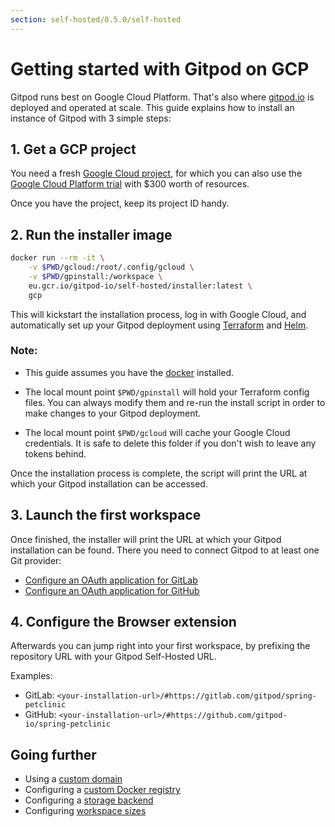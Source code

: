 ```yaml
---
section: self-hosted/0.5.0/self-hosted
---
```


# Getting started with Gitpod on GCP

Gitpod runs best on Google Cloud Platform. That's also where [gitpod.io](https://gitpod.io) is deployed and operated at scale.
This guide explains how to install an instance of Gitpod with 3 simple steps:

## 1. Get a GCP project

You need a fresh [Google Cloud project](https://cloud.google.com/resource-manager/docs/creating-managing-projects), for which you can also use the [Google Cloud Platform trial](https://console.cloud.google.com/freetrial) with $300 worth of resources.

Once you have the project, keep its project ID handy.

## 2. Run the installer image

```bash
docker run --rm -it \
    -v $PWD/gcloud:/root/.config/gcloud \
    -v $PWD/gpinstall:/workspace \
    eu.gcr.io/gitpod-io/self-hosted/installer:latest \
    gcp
```

This will kickstart the installation process, log in with Google Cloud, and automatically set up your Gitpod deployment using [Terraform](https://www.terraform.io) and [Helm](https://helm.sh).

### Note:

- This guide assumes you have the [docker](https://docs.docker.com/engine/install/) installed.

- The local mount point `$PWD/gpinstall` will hold your Terraform config files. You can always modify them and re-run the install script in order to make changes to your Gitpod deployment.

- The local mount point `$PWD/gcloud` will cache your Google Cloud credentials. It is safe to delete this folder if you don't wish to leave any tokens behind.

Once the installation process is complete, the script will print the URL at which your Gitpod installation can be accessed.

## 3. Launch the first workspace

Once finished, the installer will print the URL at which your Gitpod installation can be found. There you need to connect Gitpod to at least one Git provider:

- [Configure an OAuth application for GitLab](/docs/gitlab-integration/#oauth-application)
- [Configure an OAuth application for GitHub](/docs/github-integration/#oauth-application)

## 4. Configure the Browser extension

Afterwards you can jump right into your first workspace, by prefixing the repository URL with your Gitpod Self-Hosted URL.

Examples:

- GitLab: `<your-installation-url>/#https://gitlab.com/gitpod/spring-petclinic`
- GitHub: `<your-installation-url>/#https://github.com/gitpod-io/spring-petclinic`

## Going further

- Using a [custom domain](../domain/)
- Configuring a [custom Docker registry](../docker-registry/)
- Configuring a [storage backend](../storage/)
- Configuring [workspace sizes](../workspaces/)
